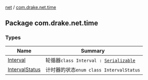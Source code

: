 [net](../index.md) / [com.drake.net.time](./index.md)

## Package com.drake.net.time

### Types

| Name | Summary |
|---|---|
| [Interval](-interval/index.md) | 轮循器`class Interval : `[`Serializable`](https://docs.oracle.com/javase/6/docs/api/java/io/Serializable.html) |
| [IntervalStatus](-interval-status/index.md) | 计时器的状态`enum class IntervalStatus` |
